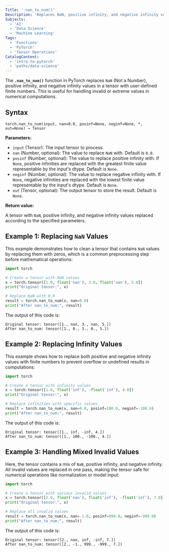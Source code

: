 ```yaml
---
Title: '.nan_to_num()'
Description: 'Replaces NaN, positive infinity, and negative infinity values in a tensor with specified finite values.'
Subjects:
  - 'AI'
  - 'Data Science'
  - 'Machine Learning'
Tags:
  - 'Functions'
  - 'PyTorch'
  - 'Tensor Operations'
CatalogContent:
  - 'intro-to-pytorch'
  - 'paths/data-science'
---
```


The **`.nan_to_num()`** function in PyTorch replaces `NaN` (Not a Number), positive infinity, and negative infinity values in a tensor with user-defined finite numbers. This is useful for handling invalid or extreme values in numerical computations.

## Syntax

```pseudo
torch.nan_to_num(input, nan=0.0, posinf=None, neginf=None, *, out=None) → Tensor
```

**Parameters:**

- `input` (Tensor): The input tensor to process.
- `nan` (Number, optional): The value to replace `NaN` with. Default is `0.0`.
- `posinf` (Number, optional): The value to replace positive infinity with. If `None`, positive infinities are replaced with the greatest finite value representable by the input's dtype. Default is `None`.
- `neginf` (Number, optional): The value to replace negative infinity with. If `None`, negative infinities are replaced with the lowest finite value representable by the input's dtype. Default is `None`.
- `out` (Tensor, optional): The output tensor to store the result. Default is `None`.

**Return value:**

A tensor with `NaN`, positive infinity, and negative infinity values replaced according to the specified parameters.

## Example 1: Replacing `NaN` Values

This example demonstrates how to clean a tensor that contains `NaN` values by replacing them with zeros, which is a common preprocessing step before mathematical operations:

```py
import torch

# Create a tensor with NaN values
x = torch.tensor([1.0, float('nan'), 3.0, float('nan'), 5.0])
print("Original tensor:", x)

# Replace NaN with 0.0
result = torch.nan_to_num(x, nan=0.0)
print("After nan_to_num:", result)
```

The output of this code is:

```shell
Original tensor: tensor([1., nan, 3., nan, 5.])
After nan_to_num: tensor([1., 0., 3., 0., 5.])
```

## Example 2: Replacing Infinity Values

This example shows how to replace both positive and negative infinity values with finite numbers to prevent overflow or undefined results in computations:

```py
import torch

# Create a tensor with infinity values
x = torch.tensor([1.0, float('inf'), -float('inf'), 4.0])
print("Original tensor:", x)

# Replace infinities with specific values
result = torch.nan_to_num(x, nan=0.0, posinf=100.0, neginf=-100.0)
print("After nan_to_num:", result)
```

The output of this code is:

```shell
Original tensor: tensor([1., inf, -inf, 4.])
After nan_to_num: tensor([1., 100., -100., 4.])
```

## Example 3: Handling Mixed Invalid Values

Here, the tensor contains a mix of `NaN`, positive infinity, and negative infinity. All invalid values are replaced in one pass, making the tensor safe for numerical operations like normalization or model input:

```py
import torch

# Create a tensor with various invalid values
x = torch.tensor([2.0, float('nan'), float('inf'), -float('inf'), 7.0])
print("Original tensor:", x)

# Replace all invalid values
result = torch.nan_to_num(x, nan=-1.0, posinf=999.0, neginf=-999.0)
print("After nan_to_num:", result)
```

The output of this code is:

```shell
Original tensor: tensor([2., nan, inf, -inf, 7.])
After nan_to_num: tensor([2., -1., 999., -999., 7.])
```
